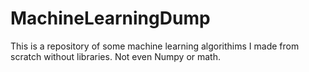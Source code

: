 # MachineLearningDump
This is a repository of some machine learning algorithims I made from scratch without libraries. Not even Numpy or math.
